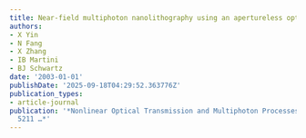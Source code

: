 ```yaml
---
title: Near-field multiphoton nanolithography using an apertureless optical probe
authors:
- X Yin
- N Fang
- X Zhang
- IB Martini
- BJ Schwartz
date: '2003-01-01'
publishDate: '2025-09-18T04:29:52.363776Z'
publication_types:
- article-journal
publication: '*Nonlinear Optical Transmission and Multiphoton Processes in Organics
  5211 …*'
---
```

